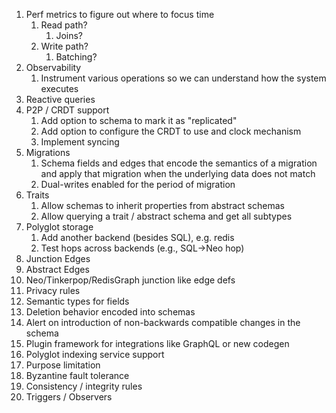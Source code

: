 1. Perf metrics to figure out where to focus time
   1. Read path?
      1. Joins?
   2. Write path?
      1. Batching?
2. Observability
   1. Instrument various operations so we can understand how the system executes
3. Reactive queries
4. P2P / CRDT support
   1. Add option to schema to mark it as "replicated"
   2. Add option to configure the CRDT to use and clock mechanism
   3. Implement syncing
5. Migrations
   1. Schema fields and edges that encode the semantics of a migration and apply that migration when the underlying data does not match
   2. Dual-writes enabled for the period of migration
6. Traits
   1. Allow schemas to inherit properties from abstract schemas
   2. Allow querying a trait / abstract schema and get all subtypes
7. Polyglot storage
   1. Add another backend (besides SQL), e.g. redis
   2. Test hops across backends (e.g., SQL->Neo hop)
8. Junction Edges
9.  Abstract Edges
10. Neo/Tinkerpop/RedisGraph junction like edge defs
11. Privacy rules
12. Semantic types for fields
13. Deletion behavior encoded into schemas
14. Alert on introduction of non-backwards compatible changes in the schema
15. Plugin framework for integrations like GraphQL or new codegen
16. Polyglot indexing service support
17. Purpose limitation
18. Byzantine fault tolerance
19. Consistency / integrity rules
20. Triggers / Observers